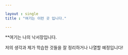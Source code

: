 ```yaml
---

layout : single
title : "여기는 이런 곳 입니다."

---
```


**여기는 나의 낙서장입니다.

저의 생각과 제가 학습한 것들을 잘 정리하거나 나열할 예정입니다!
